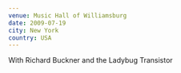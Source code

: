 ```yaml
---
venue: Music Hall of Williamsburg
date: 2009-07-19
city: New York
country: USA
---
```


With Richard Buckner and the Ladybug Transistor